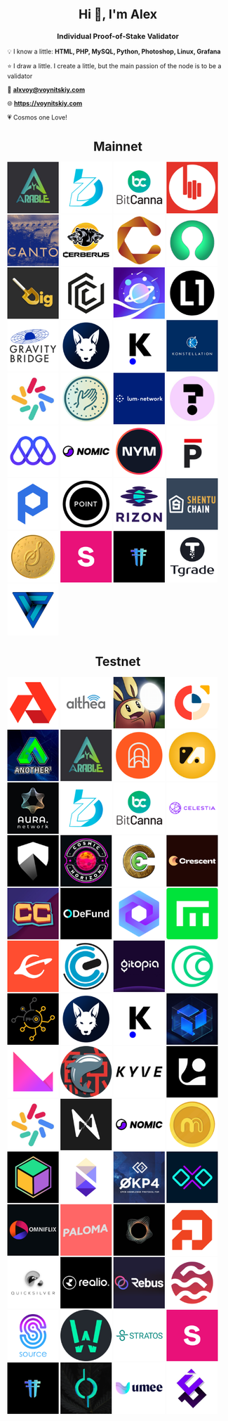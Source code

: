 <h1 align="center">Hi 👋, I'm Alex</h1>
<h3 align="center">Individual Proof-of-Stake Validator</h3>
  
 💡 I know a little: **HTML, PHP, MySQL, Python, Photoshop, Linux, Grafana**
 
 ⭐ I draw a little. I create a little, but the main passion of the node is to be a validator
 
 💌 **alxvoy@voynitskiy.com**
 
 🌐 **https://voynitskiy.com**

 💗 Cosmos one Love!

<h1 align="center">Mainnet</h1>

[<img src='https://raw.githubusercontent.com/Voynitskiy/Voynitskiy/main/mainnet/logo/Arable.png' alt='umee'  width='117'>](https://github.com/Voynitskiy)
[<img src='https://raw.githubusercontent.com/Voynitskiy/Voynitskiy/main/mainnet/logo/BeeZee.png' alt='umee'  width='117'>](https://github.com/Voynitskiy)
[<img src='https://raw.githubusercontent.com/Voynitskiy/Voynitskiy/main/mainnet/logo/BitCanna.png' alt='nym'  width='117'>](https://github.com/Voynitskiy/Voynitskiy/blob/main/mainnet/BitCanna/README.md)
[<img src='https://raw.githubusercontent.com/Voynitskiy/Voynitskiy/main/mainnet/logo/BitSong.png' alt='mises'  width='117'>](https://github.com/Voynitskiy/Voynitskiy/blob/main/mainnet/BitSong/README.md)
[<img src='https://raw.githubusercontent.com/Voynitskiy/Voynitskiy/main/mainnet/logo/Canto.png' alt='Canto'  width='117'>](https://github.com/Voynitskiy)
[<img src='https://raw.githubusercontent.com/Voynitskiy/Voynitskiy/main/mainnet/logo/Cerberus.png' alt='Cerberus'  width='117'>](https://github.com/Voynitskiy)
[<img src='https://raw.githubusercontent.com/Voynitskiy/Voynitskiy/main/mainnet/logo/CHEQD%20Network.png' alt='CHEQD Network'  width='117'>](https://github.com/Voynitskiy)
[<img src='https://raw.githubusercontent.com/Voynitskiy/Voynitskiy/main/mainnet/logo/Chronic.png' alt='Chronic'  width='117'>](https://github.com/Voynitskiy)
[<img src='https://raw.githubusercontent.com/Voynitskiy/Voynitskiy/main/mainnet/logo/DIG.png' alt='DIG'  width='117'>](https://github.com/Voynitskiy)
[<img src='https://raw.githubusercontent.com/Voynitskiy/Voynitskiy/main/mainnet/logo/FirmaChain.png' alt='FirmaChain'  width='117'>](https://github.com/Voynitskiy)
[<img src='https://raw.githubusercontent.com/Voynitskiy/Voynitskiy/main/mainnet/logo/Galaxy.png' alt='Galaxy'  width='117'>](https://github.com/Voynitskiy)
[<img src='https://raw.githubusercontent.com/Voynitskiy/Voynitskiy/main/mainnet/logo/GenesisL1.png' alt='GenesisL1'  width='117'>](https://github.com/Voynitskiy/Voynitskiy/tree/main/mainnet/GenesisL1)
[<img src='https://raw.githubusercontent.com/Voynitskiy/Voynitskiy/main/mainnet/logo/Gravity%20Bridge.png' alt='Gravity Bridge'  width='117'>](https://github.com/Voynitskiy)
[<img src='https://raw.githubusercontent.com/Voynitskiy/Voynitskiy/main/mainnet/logo/Jackal.png' alt='Jackal'  width='117'>](https://github.com/Voynitskiy)
[<img src='https://raw.githubusercontent.com/Voynitskiy/Voynitskiy/main/mainnet/logo/Ki-Chain.png' alt='Ki-Chain'  width='117'>](https://github.com/Voynitskiy/Voynitskiy/tree/main/mainnet/KiChain)
[<img src='https://raw.githubusercontent.com/Voynitskiy/Voynitskiy/main/mainnet/logo/Konstellation.png' alt='Konstellation'  width='117'>](https://github.com/Voynitskiy)
[<img src='https://raw.githubusercontent.com/Voynitskiy/Voynitskiy/main/mainnet/logo/Lambda.png' alt='Lambda'  width='117'>](https://github.com/Voynitskiy)
[<img src='https://raw.githubusercontent.com/Voynitskiy/Voynitskiy/main/mainnet/logo/LikeCoin.png' alt='LikeCoin'  width='117'>](https://github.com/Voynitskiy/Voynitskiy/blob/main/mainnet/LikeCoin)
[<img src='https://raw.githubusercontent.com/Voynitskiy/Voynitskiy/main/mainnet/logo/Lum.png' alt='Lum'  width='117'>](https://github.com/Voynitskiy)
[<img src='https://raw.githubusercontent.com/Voynitskiy/Voynitskiy/main/mainnet/logo/MEME.png' alt='MEME'  width='117'>](https://github.com/Voynitskiy)
[<img src='https://raw.githubusercontent.com/Voynitskiy/Voynitskiy/main/mainnet/logo/Mises.png' alt='Mises'  width='117'>](https://github.com/Voynitskiy)
[<img src='https://raw.githubusercontent.com/Voynitskiy/Voynitskiy/main/mainnet/logo/Nomic.png' alt='Nomic'  width='117'>](https://github.com/Voynitskiy)
[<img src='https://raw.githubusercontent.com/Voynitskiy/Voynitskiy/main/mainnet/logo/NYM.png' alt='NYM'  width='117'>](https://github.com/Voynitskiy)
[<img src='https://raw.githubusercontent.com/Voynitskiy/Voynitskiy/main/mainnet/logo/Persistence.png' alt='Persistence'  width='117'>](https://github.com/Voynitskiy)
[<img src='https://raw.githubusercontent.com/Voynitskiy/Voynitskiy/main/mainnet/logo/Provenance.png' alt='Provenance'  width='117'>](https://github.com/Voynitskiy)
[<img src='https://raw.githubusercontent.com/Voynitskiy/Voynitskiy/main/mainnet/logo/Point.png' alt='Point'  width='117'>](https://github.com/Voynitskiy)
[<img src='https://raw.githubusercontent.com/Voynitskiy/Voynitskiy/main/mainnet/logo/Rizon.png' alt='Rizon'  width='117'>](https://github.com/Voynitskiy)
[<img src='https://raw.githubusercontent.com/Voynitskiy/Voynitskiy/main/mainnet/logo/Shentu.png' alt='Shentu'  width='117'>](https://github.com/Voynitskiy)
[<img src='https://raw.githubusercontent.com/Voynitskiy/Voynitskiy/main/mainnet/logo/Sifchain.png' alt='Shentu'  width='117'>](https://github.com/Voynitskiy)
[<img src='https://raw.githubusercontent.com/Voynitskiy/Voynitskiy/main/testnet/logo/Stride.png' alt='Stride'  width='117'>](https://github.com/Voynitskiy)
[<img src='https://raw.githubusercontent.com/Voynitskiy/Voynitskiy/main/mainnet/logo/Teritori.png' alt='Teritori'  width='117'>](https://github.com/Voynitskiy/Voynitskiy/blob/main/mainnet/Teritori/README.md)
[<img src='https://raw.githubusercontent.com/Voynitskiy/Voynitskiy/main/mainnet/logo/Tgrade.png' alt='Tgrade'  width='117'>](https://github.com/Voynitskiy)
[<img src='https://raw.githubusercontent.com/Voynitskiy/Voynitskiy/main/mainnet/logo/Vidulum.png' alt='Vidulum'  width='117'>](https://github.com/Voynitskiy)

<h1 align="center">Testnet</h1>

[<img src='https://raw.githubusercontent.com/Voynitskiy/Voynitskiy/main/testnet/logo/Akash%20Network.png' alt='Akash Network'  width='117'>](https://github.com/Voynitskiy)
[<img src='https://raw.githubusercontent.com/Voynitskiy/Voynitskiy/main/testnet/logo/Althea.png' alt='Althea'  width='117'>](https://github.com/Voynitskiy)
[<img src='https://raw.githubusercontent.com/Voynitskiy/Voynitskiy/main/testnet/logo/Androma.png' alt='Androma'  width='117'>](https://github.com/Voynitskiy)
[<img src='https://raw.githubusercontent.com/Voynitskiy/Voynitskiy/main/testnet/logo/Anoma.png' alt='Anoma'  width='117'>](https://github.com/Voynitskiy)
[<img src='https://raw.githubusercontent.com/Voynitskiy/Voynitskiy/main/testnet/logo/Another-1.png' alt='Another-1'  width='117'>](https://github.com/Voynitskiy)
[<img src='https://raw.githubusercontent.com/Voynitskiy/Voynitskiy/main/testnet/logo/Arable.png' alt='Arable'  width='117'>](https://github.com/Voynitskiy)
[<img src='https://raw.githubusercontent.com/Voynitskiy/Voynitskiy/main/testnet/logo/Archway.png' alt='Archway'  width='117'>](https://github.com/Voynitskiy)
[<img src='https://raw.githubusercontent.com/Voynitskiy/Voynitskiy/main/testnet/logo/AssetMantle.png' alt='AssetMantle'  width='117'>](https://github.com/Voynitskiy)
[<img src='https://raw.githubusercontent.com/Voynitskiy/Voynitskiy/main/testnet/logo/Aura.png' alt='Aura'  width='117'>](https://github.com/Voynitskiy)
[<img src='https://raw.githubusercontent.com/Voynitskiy/Voynitskiy/main/testnet/logo/BeeZee.png' alt='BeeZee'  width='117'>](https://github.com/Voynitskiy)
[<img src='https://raw.githubusercontent.com/Voynitskiy/Voynitskiy/main/testnet/logo/BitCanna.png' alt='BitCanna'  width='117'>](https://github.com/Voynitskiy)
[<img src='https://raw.githubusercontent.com/Voynitskiy/Voynitskiy/main/testnet/logo/Celestia.png' alt='Celestia'  width='117'>](https://github.com/Voynitskiy)
[<img src='https://raw.githubusercontent.com/Voynitskiy/Voynitskiy/main/testnet/logo/Clan.png' alt='Clan'  width='117'>](https://github.com/Voynitskiy)
[<img src='https://raw.githubusercontent.com/Voynitskiy/Voynitskiy/main/testnet/logo/Cosmic%20Horizon.png' alt='Cosmic Horizon'  width='117'>](https://github.com/Voynitskiy)
[<img src='https://raw.githubusercontent.com/Voynitskiy/Voynitskiy/main/testnet/logo/Craft%20Economy.png' alt='Craft Economy'  width='117'>](https://github.com/Voynitskiy)
[<img src='https://raw.githubusercontent.com/Voynitskiy/Voynitskiy/main/testnet/logo/Crescent%20Network.png' alt='Crescent Network'  width='117'>](https://github.com/Voynitskiy)
[<img src='https://raw.githubusercontent.com/Voynitskiy/Voynitskiy/main/testnet/logo/Crowd.png' alt='Crowd'  width='117'>](https://github.com/Voynitskiy)
[<img src='https://raw.githubusercontent.com/Voynitskiy/Voynitskiy/main/testnet/logo/DeFund.png' alt='DeFund'  width='117'>](https://github.com/Voynitskiy)
[<img src='https://raw.githubusercontent.com/Voynitskiy/Voynitskiy/main/testnet/logo/DWS.png' alt='DWS'  width='117'>](https://github.com/Voynitskiy)
[<img src='https://raw.githubusercontent.com/Voynitskiy/Voynitskiy/main/testnet/logo/Empower.png' alt='Empower'  width='117'>](https://github.com/Voynitskiy)
[<img src='https://raw.githubusercontent.com/Voynitskiy/Voynitskiy/main/testnet/logo/Evmos.png' alt='Evmos'  width='117'>](https://github.com/Voynitskiy)
[<img src='https://raw.githubusercontent.com/Voynitskiy/Voynitskiy/main/testnet/logo/Game.png' alt='Game'  width='117'>](https://github.com/Voynitskiy)
[<img src='https://raw.githubusercontent.com/Voynitskiy/Voynitskiy/main/testnet/logo/Gitopia.png' alt='Gitopia'  width='117'>](https://github.com/Voynitskiy)
[<img src='https://raw.githubusercontent.com/Voynitskiy/Voynitskiy/main/testnet/logo/HAQQ.png' alt='HAQQ'  width='117'>](https://github.com/Voynitskiy)
[<img src='https://raw.githubusercontent.com/Voynitskiy/Voynitskiy/main/testnet/logo/Hypersign.png' alt='Hypersign'  width='117'>](https://github.com/Voynitskiy/Voynitskiy/tree/main/testnet/Hypersign)
[<img src='https://raw.githubusercontent.com/Voynitskiy/Voynitskiy/main/testnet/logo/Jackal.png' alt='Jackal'  width='117'>](https://github.com/Voynitskiy)
[<img src='https://raw.githubusercontent.com/Voynitskiy/Voynitskiy/main/testnet/logo/Ki-Chain.png' alt='Ki-Chain'  width='117'>](https://github.com/Voynitskiy/Voynitskiy/tree/main/testnet/KiChain)
[<img src='https://raw.githubusercontent.com/Voynitskiy/Voynitskiy/main/testnet/logo/Kira.png' alt='Kira'  width='117'>](https://github.com/Voynitskiy)
[<img src='https://raw.githubusercontent.com/Voynitskiy/Voynitskiy/main/testnet/logo/Klever.png' alt='Klever'  width='117'>](https://github.com/Voynitskiy)
[<img src='https://raw.githubusercontent.com/Voynitskiy/Voynitskiy/main/testnet/logo/Kujira.png' alt='Kujira'  width='117'>](https://github.com/Voynitskiy)
[<img src='https://raw.githubusercontent.com/Voynitskiy/Voynitskiy/main/testnet/logo/KYVE.png' alt='KYVE'  width='117'>](https://github.com/Voynitskiy)
[<img src='https://raw.githubusercontent.com/Voynitskiy/Voynitskiy/main/testnet/logo/Laconic%20Network.png' alt='Laconic Network'  width='117'>](https://github.com/Voynitskiy)
[<img src='https://raw.githubusercontent.com/Voynitskiy/Voynitskiy/main/testnet/logo/Lambda.png' alt='Lambda'  width='117'>](https://github.com/Voynitskiy)
[<img src='https://raw.githubusercontent.com/Voynitskiy/Voynitskiy/main/testnet/logo/Nois.png' alt='Nois'  width='117'>](https://github.com/Voynitskiy)
[<img src='https://raw.githubusercontent.com/Voynitskiy/Voynitskiy/main/testnet/logo/Nomic.png' alt='Nomic'  width='117'>](https://github.com/Voynitskiy)
[<img src='https://raw.githubusercontent.com/Voynitskiy/Voynitskiy/main/testnet/logo/Mande.png' alt='Mande Networl'  width='117'>](https://github.com/Voynitskiy)
[<img src='https://raw.githubusercontent.com/Voynitskiy/Voynitskiy/main/testnet/logo/MUN.png' alt='MUN'  width='117'>](https://github.com/Voynitskiy)
[<img src='https://raw.githubusercontent.com/Voynitskiy/Voynitskiy/main/testnet/logo/Nibiru.png' alt='Nibiru'  width='117'>](https://github.com/Voynitskiy)
[<img src='https://raw.githubusercontent.com/Voynitskiy/Voynitskiy/main/testnet/logo/OKP4.png' alt='OKP4'  width='117'>](https://github.com/Voynitskiy)
[<img src='https://raw.githubusercontent.com/Voynitskiy/Voynitskiy/main/testnet/logo/OLLO.png' alt='OLLO'  width='117'>](https://github.com/Voynitskiy)
[<img src='https://raw.githubusercontent.com/Voynitskiy/Voynitskiy/main/testnet/logo/Omniflix.png' alt='Omniflix'  width='117'>](https://github.com/Voynitskiy)
[<img src='https://raw.githubusercontent.com/Voynitskiy/Voynitskiy/main/testnet/logo/Paloma.png' alt='Paloma'  width='117'>](https://github.com/Voynitskiy)
[<img src='https://raw.githubusercontent.com/Voynitskiy/Voynitskiy/main/testnet/logo/Penumbra.png' alt='Penumbra'  width='117'>](https://github.com/Voynitskiy)
[<img src='https://raw.githubusercontent.com/Voynitskiy/Voynitskiy/main/testnet/logo/Pylons.png' alt='Pylons'  width='117'>](https://github.com/Voynitskiy)
[<img src='https://raw.githubusercontent.com/Voynitskiy/Voynitskiy/main/testnet/logo/Quicksilver.png' alt='Quicksilver'  width='117'>](https://github.com/Voynitskiy)
[<img src='https://raw.githubusercontent.com/Voynitskiy/Voynitskiy/main/testnet/logo/Realio.png' alt='Realio'  width='117'>](https://github.com/Voynitskiy)
[<img src='https://raw.githubusercontent.com/Voynitskiy/Voynitskiy/main/testnet/logo/Rebus.png' alt='Rebus'  width='117'>](https://github.com/Voynitskiy)
[<img src='https://raw.githubusercontent.com/Voynitskiy/Voynitskiy/main/testnet/logo/Sei.png' alt='Sei'  width='117'>](https://github.com/Voynitskiy)
[<img src='https://raw.githubusercontent.com/Voynitskiy/Voynitskiy/main/testnet/logo/Source.png' alt='Source'  width='117'>](https://github.com/Voynitskiy)
[<img src='https://raw.githubusercontent.com/Voynitskiy/Voynitskiy/main/testnet/logo/StaFi.png' alt='StaFi'  width='117'>](https://github.com/Voynitskiy)
[<img src='https://raw.githubusercontent.com/Voynitskiy/Voynitskiy/main/testnet/logo/Stratos.png' alt='Stratos'  width='117'>](https://github.com/Voynitskiy)
[<img src='https://raw.githubusercontent.com/Voynitskiy/Voynitskiy/main/testnet/logo/Stride.png' alt='Stride'  width='117'>](https://github.com/Voynitskiy)
[<img src='https://raw.githubusercontent.com/Voynitskiy/Voynitskiy/main/testnet/logo/Teritori.png' alt='Teritori'  width='117'>](https://github.com/Voynitskiy)
[<img src='https://raw.githubusercontent.com/Voynitskiy/Voynitskiy/main/testnet/logo/TerpNetwork.png' alt='Terp Network'  width='117'>](https://github.com/Voynitskiy)
[<img src='https://raw.githubusercontent.com/Voynitskiy/Voynitskiy/main/testnet/logo/Umee.png' alt='Umee'  width='117'>](https://github.com/Voynitskiy)
[<img src='https://raw.githubusercontent.com/Voynitskiy/Voynitskiy/main/testnet/logo/Uptick%20Network.png' alt='Uptick Network'  width='117'>](https://github.com/Voynitskiy)
